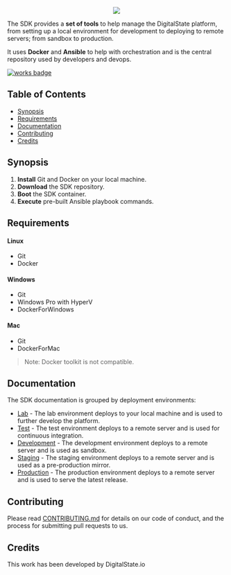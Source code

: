<p align="center"><a href="http://digitalstate.ca" target="_blank">
    <img src="https://avatars3.githubusercontent.com/u/12055994?s=200&v=4">
</a></p>

The SDK provides a **set of tools** to help manage the DigitalState platform, from setting up a local environment for development to deploying to remote servers; from sandbox to production.

It uses **Docker** and **Ansible** to help with orchestration and is the central repository used by developers and devops.

[![works badge](https://cdn.rawgit.com/nikku/works-on-my-machine/v0.2.0/badge.svg)](sdk/documentation/tested.md)

## Table of Contents

- [Synopsis](#synopsis)
- [Requirements](#requirements)
- [Documentation](#documentation)
- [Contributing](#contributing)
- [Credits](#credits)

## Synopsis

1. **Install** Git and Docker on your local machine.
2. **Download** the SDK repository.
3. **Boot** the SDK container.
4. **Execute** pre-built Ansible playbook commands.

## Requirements

#### Linux

- Git
- Docker

#### Windows

- Git
- Windows Pro with HyperV
- DockerForWindows

#### Mac

- Git
- DockerForMac

> Note: Docker toolkit is not compatible.

## Documentation

The SDK documentation is grouped by deployment environments:

- [Lab](sdk/documentation/lab/index.md) - The lab environment deploys to your local machine and is used to further develop the platform.
- [Test](sdk/documentation/test/index.md) - The test environment deploys to a remote server and is used for continuous integration.
- [Development](sdk/documentation/dev/index.md) - The development environment deploys to a remote server and is used as sandbox.
- [Staging](sdk/documentation/stag/index.md) - The staging environment deploys to a remote server and is used as a pre-production mirror.
- [Production](sdk/documentation/prod/index.md) - The production environment deploys to a remote server and is used to serve the latest release.

## Contributing

Please read [CONTRIBUTING.md](CONTRIBUTING.md) for details on our code of conduct, and the process for submitting pull requests to us.

## Credits

This work has been developed by DigitalState.io
